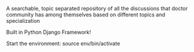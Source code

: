 A searchable, topic separated repository of all the discussions that doctor community has among themselves based on different topics and specialization

Built in Python Django Framework!

Start the environment: source env/bin/activate
